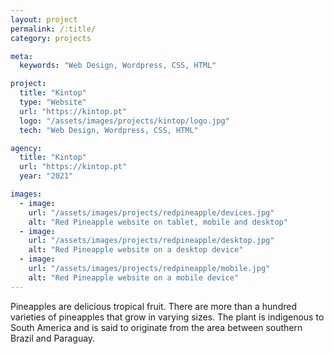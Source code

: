```yaml
---
layout: project
permalink: /:title/
category: projects

meta:
  keywords: "Web Design, Wordpress, CSS, HTML"

project:
  title: "Kintop"
  type: "Website"
  url: "https://kintop.pt"
  logo: "/assets/images/projects/kintop/logo.jpg"
  tech: "Web Design, Wordpress, CSS, HTML"

agency:
  title: "Kintop"
  url: "https://kintop.pt"
  year: "2021"

images:
  - image:
    url: "/assets/images/projects/redpineapple/devices.jpg"
    alt: "Red Pineapple website on tablet, mobile and desktop"
  - image:
    url: "/assets/images/projects/redpineapple/desktop.jpg"
    alt: "Red Pineapple website on a desktop device"
  - image:
    url: "/assets/images/projects/redpineapple/mobile.jpg"
    alt: "Red Pineapple website on a mobile device"
---
```

<p>Pineapples are delicious tropical fruit. There are more than a hundred varieties of pineapples that grow in varying sizes. The plant is indigenous to South America and is said to originate from the area between southern Brazil and Paraguay.</p>
